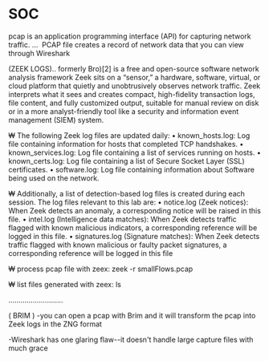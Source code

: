 # SOC

pcap is an application programming interface (API) for capturing network traffic. ... 
PCAP file creates a record of network data that you can view through Wireshark

(ZEEK LOGS)..
formerly Bro)[2] is a free and open-source software network analysis framework
Zeek sits on a “sensor,” a hardware, software, virtual,
 or cloud platform that quietly and unobtrusively observes network traffic. 
Zeek interprets what it sees and creates compact,
 high-fidelity transaction logs,
 file content, and fully customized output,
 suitable for manual review on disk or in a more analyst-friendly tool like a security and information event management (SIEM) system.

₩ The following Zeek log files are updated daily:
• known_hosts.log: Log file containing information for hosts that completed TCP 
handshakes.
• known_services.log: Log file containing a list of services running on hosts.
• known_certs.log: Log file containing a list of Secure Socket Layer (SSL) certificates.
• software.log: Log file containing information about Software being used on the 
network.

₩ Additionally, a list of detection-based log files is created during each session. The log files 
relevant to this lab are:
• notice.log (Zeek notices): When Zeek detects an anomaly, a corresponding notice 
will be raised in this file.
• intel.log (Intelligence data matches): When Zeek detects traffic flagged with 
known malicious indicators, a corresponding reference will be logged in this file.
• signatures.log (Signature matches): When Zeek detects traffic flagged with known 
malicious or faulty packet signatures, a corresponding reference will be logged in 
this file

₩ process pcap file with zeex:
zeek -r smallFlows.pcap

₩ list files generated with zeex: ls

...........................

( BRIM )
-you can open a pcap with Brim and it will transform the pcap into Zeek logs in the ZNG format

-Wireshark has one glaring flaw--it doesn't handle large capture files with much grace
